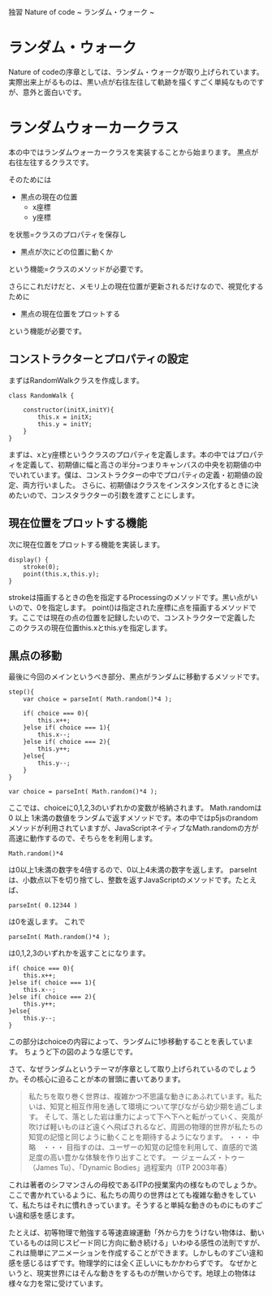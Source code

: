 独習 Nature of code ~ ランダム・ウォーク ~

# ランダム・ウォーク

Nature of codeの序章としては、ランダム・ウォークが取り上げられています。実際出来上がるものは、黒い点が右往左往して軌跡を描くすごく単純なものですが、意外と面白いです。

# ランダムウォーカークラス
本の中ではランダムウォーカークラスを実装することから始まります。
黒点が右往左往するクラスです。

そのためには

- 黒点の現在の位置
    - x座標
    - y座標

を状態=クラスのプロパティを保存し

- 黒点が次にどの位置に動くか

という機能=クラスのメソッドが必要です。

さらにこれだけだと、メモリ上の現在位置が更新されるだけなので、視覚化するために

- 黒点の現在位置をプロットする

という機能が必要です。


## コンストラクターとプロパティの設定

まずはRandomWalkクラスを作成します。


    class RandomWalk {

        constructor(initX,initY){
            this.x = initX;
            this.y = initY;
        }
    }


まずは、xとy座標というクラスのプロパティを定義します。本の中ではプロパティを定義して、初期値に幅と高さの半分=つまりキャンバスの中央を初期値の中でいれています。僕は、コンストラクターの中でプロパティの定義・初期値の設定、両方行いました。
さらに、初期値はクラスをインスタンス化するときに決めたいので、コンスタラクターの引数を渡すことにします。

## 現在位置をプロットする機能

次に現在位置をプロットする機能を実装します。

    display() {
        stroke(0);
        point(this.x,this.y);
    }

strokeは描画するときの色を指定するProcessingのメソッドです。黒い点がいいので、0を指定します。
point()は指定された座標に点を描画するメソッドです。ここでは現在の点の位置を記録したいので、コンストラクターで定義した
このクラスの現在位置this.xとthis.yを指定します。

## 黒点の移動
最後に今回のメインというべき部分、黒点がランダムに移動するメソッドです。

    step(){
        var choice = parseInt( Math.random()*4 );

        if( choice === 0){
            this.x++;
        }else if( choice === 1){
            this.x--;
        }else if( choice === 2){
            this.y++;
        }else{
            this.y--;
        }
    }

    var choice = parseInt( Math.random()*4 );

ここでは、choiceに0,1,2,3のいずれかの変数が格納されます。
Math.randomは0 以上 1未満の数値をランダムで返すメソッドです。本の中ではp5jsのrandomメソッドが利用されていますが、JavaScriptネイティブなMath.randomの方が高速に動作するので、そちらをを利用します。

    Math.random()*4

は0以上1未満の数字を4倍するので、0以上4未満の数字を返します。
parseIntは、小数点以下を切り捨てし、整数を返すJavaScriptのメソッドです。たとえば、

    parseInt( 0.12344 )

は0を返します。
これで

    parseInt( Math.random()*4 );

は0,1,2,3のいずれかを返すことになります。

    if( choice === 0){
        this.x++;
    }else if( choice === 1){
        this.x--;
    }else if( choice === 2){
        this.y++;
    }else{
        this.y--;
    }

この部分はchoiceの内容によって、ランダムに1歩移動することを表しています。
ちょうど下の図のような感じです。





さて、なぜランダムというテーマが序章として取り上げられているのでしょうか。その核心に迫ることが本の冒頭に書いてあります。

> 私たちを取り巻く世界は、複雑かつ不思議な動きにあふれています。私たいは、知覚と相互作用を通して環境について学びながら幼少期を過ごします。
> そして、落とした岩は重力によって下へ下へと転がっていく、突風が吹けば軽いものほど遠くへ飛ばされるなど、周囲の物理的世界が私たちの知覚の記憶と同じように動くことを期待するようになります。
> ・・・ 中略　・・・
> 目指すのは、ユーザーの知覚の記憶を利用して、直感的で満足度の高い豊かな体験を作り出すことです。
> ー ジェームズ・トゥー（James Tu）、「Dynamic Bodies」過程案内（ITP 2003年春）

これは著者のシフマンさんの母校であるITPの授業案内の様なものでしょうか。
ここで書かれているように、私たちの周りの世界はとても複雑な動きをしていて、私たちはそれに慣れきっています。そうすると単純な動きのものにものすごい違和感を感じます。

たとえば、初等物理で勉強する等速直線運動「外から力をうけない物体は、動いているものは同じスピード同じ方向に動き続ける」いわゆる感性の法則ですが、これは簡単にアニメーションを作成することができます。しかしものすごい違和感を感じるはずです。物理学的には全く正しいにもかかわらずです。
なぜかというと、現実世界にはそんな動きをするものが無いからです。地球上の物体は様々な力を常に受けています。




